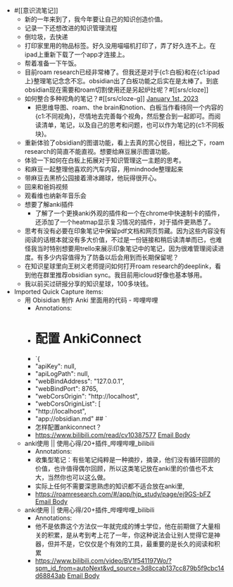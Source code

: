 - #[[意识流笔记]] 
    - 新的一年来到了，我今年要让自己的知识创造价值。
    - 记录一下还想改进的知识管理流程
    - 倒垃圾，去快递
    - 打印家里用的物品标签。好久没用喵喵机打印了，弄了好久连不上。在ipad上重新下载了一个app才连接上。
    - 帮着准备一下午饭。
    - 目前roam research已经非常棒了。但我还是对于{c1:白板}和在{c1:ipad上}整理笔记念念不忘。obsidian出了白板功能之后实在是太棒了。到底obsidian现在需要和roam切割使用还是另起炉灶呢？#[[srs/cloze]]
    - 如何整合多种视角的笔记？#[[srs/cloze-g]]
[January 1st, 2023](https://roamresearch.com/#/app/xinyiheng/page/01-01-2023)
        - 把思维导图、roam、the brain和notion、白板当作看待同一个内容的{c1:不同视角}，尽情地去完善每个视角，然后整合到一起即可。而阅读清单，笔记，以及自己的思考和问题，也可以作为笔记的{c1:不同板块}。
    - 重新体验了obsidian的图谱功能，看上去真的赏心悦目，相比之下，roam research的简直不能直视。想要给麻豆展示图谱功能。
    - 体验一下如何在白板上拓展对于知识管理这一主题的思考。
    - 和麻豆一起整理他喜欢的汽车内容，用mindnode整理起来
    - 带麻豆去黑桥公园接着滑冰踢球，他玩得很开心。
    - 回来和爸妈视频
    - 观看维也纳新年音乐会
    - 想要了解anki插件
        - 了解了一个更换anki外观的插件和一个在chrome中快速制卡的插件，还添加了一个heatmap显示复习情况的插件，对于插件更熟悉了。
    - 思考有没有必要在印象笔记中保留pdf文档和网页剪藏。因为这些内容没有阅读的话根本就没有多大价值，不过是一份链接和稍后读清单而已，也难怪我当时特别想要用trello来展示印象笔记中的笔记，因为很难管理阅读进度。有多少内容值得为了防备以后会用到而长期保留呢？
    - 在知识星球里向王树义老师提问如何打开roam research的deeplink，看到他在群里推荐obsidian sync。我目前用icloud好像也基本够用。
    - 我以前买过研报分享的知识星球，100多块钱。
- Imported Quick Capture items:
    - 用 Obisidian 制作 Anki 里面用的代码 - 哔哩哔哩
        -  Annotations:
        - # 配置 AnkiConnect
        - `{  
        - "apiKey": null,  
        - "apiLogPath": null,  
        - "webBindAddress": "127.0.0.1",  
        - "webBindPort": 8765,  
        - "webCorsOrigin": "http://localhost",  
        - "webCorsOriginList": [  
        - "http://localhost",  
        - "app://obsidian.md" ## `
        - 怎样配置ankiconnect？
        - https://www.bilibili.com/read/cv10387577 [Email Body](https://files.todoist.com/rScbTk12woCNPEfhQq4DvD-3hm5ED8NNtw_WrW5NfsyiVMrayB4pbC74mN1QZGId/by/21878347/as/file.html)
    - anki使用 || 使用心得/20+插件_哔哩哔哩_bilibili
        - Annotations:
        - 收集型笔记：有些笔记纯粹是一种摘抄，摘录，他们没有循环回顾的价值，也许值得偶尔回顾，所以这类笔记放在anki里的价值也不太大，当然你也可以这么做。
        - 实际上任何不需要深思熟虑的知识都不适合放在anki里,
        - https://roamresearch.com/#/app/hjp_study/page/ej9GS-bFZ [Email Body](https://files.todoist.com/rjWLBwX08RrZjBpqrk1P8hEp2oYbFJNhvvpNyN2BQhREpkVhp9c_MCP1lhHGWrfZ/by/21878347/as/file.html)
    - anki使用 || 使用心得/20+插件_哔哩哔哩_bilibili
        - Annotations:
        - 他不是依靠这个方法仅一年就完成的博士学位，他在前期做了大量相关的积累，是从考到考上花了一年，你这种说法会让别人觉得它是神器，但并不是，它仅仅是个有效的工具，最重要的是长久的阅读和积累
        - https://www.bilibili.com/video/BV1f541197Wo/?spm_id_from=autoNext&vd_source=3d8ccab137cc879b5f9cbc14d68843ab [Email Body](https://files.todoist.com/biqnwomfqNzyE6fW12CWLikbj6eXHKSjZt7fzYAXtHlhsv8XjIvr9NNp59iWrEDB/by/21878347/as/file.html)
